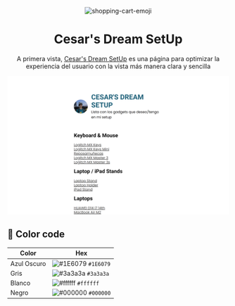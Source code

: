<p align="center">
<img src="https://img.icons8.com/?size=48&id=2TlXnKX7oZXI&format=png&color=000000" alt="shopping-cart-emoji">
</p>
<h1 align="center">Cesar's Dream SetUp</h1>
<p align="center">A primera vista, <a href="https://listsetup.vercel.app/" target="_blank">Cesar's Dream SetUp</a> es una página para optimizar la experiencia del usuario con la vista más manera clara y sencilla</p>

<img src="src/img/website.png">

## 🎨 Color code

| Color           | Hex                                                                |
| ----------------|--------------------------------------------------------------------|
| Azul Oscuro     | ![#1E6079](https://via.placeholder.com/10/1E6079?text=+) `#1E6079` |
| Gris            | ![#3a3a3a](https://via.placeholder.com/10/3a3a3a?text=+) `#3a3a3a` |
| Blanco          | ![#ffffff](https://via.placeholder.com/10/ffffff?text=+) `#ffffff` |
| Negro           | ![#000000](https://via.placeholder.com/10/000000?text=+) `#000000` |
